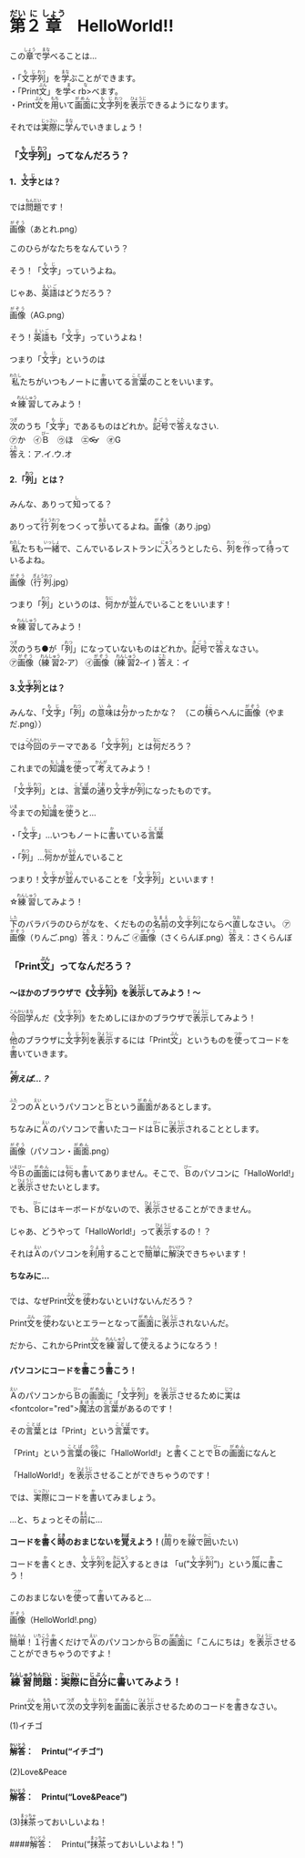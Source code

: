 # <ruby><rb>第<rb><rt>だい</rt></ruby><ruby><rb>２<rb><rt>に</rt></ruby><ruby><rb>章<rb><rt>しょう</rt></ruby>　HelloWorld!!
この<ruby><rb>章<rb><rt>しょう</rt></ruby>で<ruby><rb>学<rb><rt>まな</rt></ruby>べることは…

・「<ruby><rb>文字<rb><rt>もじ</rt></ruby><ruby><rb>列<rb><rt>れつ</rt></ruby>」を<ruby><rb>学<rb><rt>まな</rt></ruby>ぶことができます。  
・「Print<ruby><rb>文<rb><rt>ぶん</rt></ruby>」を<ruby><rb>学<  rb><rt>まな</rt></ruby>べます。  
・Print<ruby><rb>文<rb><rt>ぶん</rt></ruby>を<ruby><rb>用<rb><rt>もち</rt></ruby>いて<ruby><rb>画面<rb><rt>がめん</rt></ruby>に<ruby><rb>文字<rb><rt>もじ</rt></ruby><ruby><rb>列<rb><rt>れつ</rt></ruby>を<ruby><rb>表示<rb><rt>ひょうじ</rt></ruby>できるようになります。

それでは<ruby><rb>実際<rb><rt>じっさい</rt></ruby>に<ruby><rb>学<rb><rt>まな</rt></ruby>んでいきましょう！

### 「<ruby><rb>文字<rb><rt>もじ</rt></ruby><ruby><rb>列<rb><rt>れつ</rt></ruby>」ってなんだろう？
#### 1．<ruby><rb>文字<rb><rt>もじ</rt></ruby>とは？
では<ruby><rb>問題<rb><rt>もんだい</rt></ruby>です！

<ruby><rb>画像<rb><rt>がぞう</rt></ruby>（あとれ.png）


このひらがなたちをなんていう？

そう！「<ruby><rb>文字<rb><rt>もじ</rt></ruby>」っていうよね。

じゃあ、<ruby><rb>英語<rb><rt>えいご</rt></ruby>はどうだろう？

<ruby><rb>画像<rb><rt>がぞう</rt></ruby>（AG.png）

そう！<ruby><rb>英語<rb><rt>えいご</rt></ruby>も「<ruby><rb>文字<rb><rt>もじ</rt></ruby>」っていうよね！

つまり「<ruby><rb>文字<rb><rt>もじ</rt></ruby>」というのは

<ruby><rb>私<rb><rt>わたし</rt></ruby>たちがいつもノートに<ruby><rb>書<rb><rt>か</rt></ruby>いてる<ruby><rb>言葉<rb><rt>ことば</rt></ruby>のことをいいます。

☆<ruby><rb>練習<rb><rt>れんしゅう</rt></ruby>してみよう！

<ruby><rb>次<rb><rt>つぎ</rt></ruby>のうち「<ruby><rb>文字<rb><rt>もじ</rt></ruby>」であるものはどれか。<ruby><rb>記号<rb><rt>きごう</rt></ruby>で<ruby><rb>答<rb><rt>こた</rt></ruby>えなさい.  
㋐か　㋑<ruby><rb>Ｂ<rb><rt>びー</rt></ruby>　㋒ほ　㋓:eyeglasses:　㋔G  
<ruby><rb>答<rb><rt>こた</rt></ruby>え：ア.イ.ウ.オ　

#### 2.「<ruby><rb>列<rb><rt>れつ</rt></ruby>」とは？
みんな、ありって<ruby><rb>知<rb><rt>し</rt></ruby>ってる？

ありって<ruby><rb>行列<rb><rt>ぎょうれつ</rt></ruby>をつくって<ruby><rb>歩<rb><rt>ある</rt></ruby>いてるよね。<ruby><rb>画像<rb><rt>がぞう</rt></ruby>（あり.jpg）

<ruby><rb>私<rb><rt>わたし</rt></ruby>たちも<ruby><rb>一緒<rb><rt>いっしょ</rt></ruby>で、こんでいるレストランに<ruby><rb>入<rb><rt>にゅう</rt></ruby>ろうとしたら、<ruby><rb>列<rb><rt>れつ</rt></ruby>を<ruby><rb>作<rb><rt>つく</rt></ruby>って<ruby><rb>待<rb><rt>ま</rt></ruby>っているよね。

<ruby><rb>画像<rb><rt>がぞう</rt></ruby>（<ruby><rb>行列<rb><rt>ぎょうれつ</rt></ruby>.jpg）

つまり「<ruby><rb>列<rb><rt>れつ</rt></ruby>」というのは、<ruby><rb>何<rb><rt>なに</rt></ruby>かが<ruby><rb>並<rb><rt>なら</rt></ruby>んでいることをいいます！

☆<ruby><rb>練習<rb><rt>れんしゅう</rt></ruby>してみよう！

<ruby><rb>次<rb><rt>つぎ</rt></ruby>のうち●が「<ruby><rb>列<rb><rt>れつ</rt></ruby>」になっていないものはどれか。<ruby><rb>記号<rb><rt>きごう</rt></ruby>で<ruby><rb>答<rb><rt>こた</rt></ruby>えなさい。  
㋐<ruby><rb>画像<rb><rt>がぞう</rt></ruby>（<ruby><rb>練習<rb><rt>れんしゅう</rt></ruby>2‐ア）
㋑<ruby><rb>画像<rb><rt>がぞう</rt></ruby>（<ruby><rb>練習<rb><rt>れんしゅう</rt></ruby>2‐イ )
<ruby><rb>答<rb><rt>こた</rt></ruby>え：イ

#### 3.<ruby><rb>文字<rb><rt>もじ</rt></ruby><ruby><rb>列<rb><rt>れつ</rt></ruby>とは？
みんな、「<ruby><rb>文字<rb><rt>もじ</rt></ruby>」「<ruby><rb>列<rb><rt>れつ</rt></ruby>」の<ruby><rb>意味<rb><rt>いみ</rt></ruby>は<ruby><rb>分<rb><rt>わ</rt></ruby>かったかな？　（この<ruby><rb>横<rb><rt>よこ</rt></ruby>らへんに<ruby><rb>画像<rb><rt>がぞう</rt></ruby>（やまだ.png））

では<ruby><rb>今回<rb><rt>こんかい</rt></ruby>のテーマである「<ruby><rb>文字<rb><rt>もじ</rt></ruby><ruby><rb>列<rb><rt>れつ</rt></ruby>」とは<ruby><rb>何<rb><rt>なに</rt></ruby>だろう？

これまでの<ruby><rb>知識<rb><rt>ちしき</rt></ruby>を<ruby><rb>使<rb><rt>つか</rt></ruby>って<ruby><rb>考<rb><rt>かんが</rt></ruby>えてみよう！

「<ruby><rb>文字<rb><rt>もじ</rt></ruby><ruby><rb>列<rb><rt>れつ</rt></ruby>」とは、<ruby><rb>言葉<rb><rt>ことば</rt></ruby>の<ruby><rb>通<rb><rt>とお</rt></ruby>り<ruby><rb>文字<rb><rt>もじ</rt></ruby>が<ruby><rb>列<rb><rt>れつ</rt></ruby>になったものです。

<ruby><rb>今<rb><rt>いま</rt></ruby>までの<ruby><rb>知識<rb><rt>ちしき</rt></ruby>を<ruby><rb>使<rb><rt>つか</rt></ruby>うと…

・「<ruby><rb>文字<rb><rt>もじ</rt></ruby>」…いつもノートに<ruby><rb>書<rb><rt>か</rt></ruby>いている<ruby><rb>言葉<rb><rt>ことば</rt></ruby>

・「<ruby><rb>列<rb><rt>れつ</rt></ruby>」…<ruby><rb>何<rb><rt>なに</rt></ruby>かが<ruby><rb>並<rb><rt>なら</rt></ruby>んでいること

つまり！<ruby><rb>文字<rb><rt>もじ</rt></ruby>が<ruby><rb>並<rb><rt>なら</rt></ruby>んでいることを「<ruby><rb>文字<rb><rt>もじ</rt></ruby><ruby><rb>列<rb><rt>れつ</rt></ruby>」といいます！

☆<ruby><rb>練習<rb><rt>れんしゅう</rt></ruby>してみよう！

<ruby><rb>下<rb><rt>した</rt></ruby>のバラバラのひらがなを、くだものの<ruby><rb>名前<rb><rt>なまえ</rt></ruby>の<ruby><rb>文字<rb><rt>もじ</rt></ruby><ruby><rb>列<rb><rt>れつ</rt></ruby>にならべ<ruby><rb>直<rb><rt>なお</rt></ruby>しなさい。
㋐<ruby><rb>画像<rb><rt>がぞう</rt></ruby>（りんご.png）<ruby><rb>答<rb><rt>こた</rt></ruby>え：りんご
㋑<ruby><rb>画像<rb><rt>がぞう</rt></ruby>（さくらんぼ.png）<ruby><rb>答<rb><rt>こた</rt></ruby>え：さくらんぼ

### 「Print<ruby><rb>文<rb><rt>ぶん</rt></ruby>」ってなんだろう？
#### ～ほかのブラウザで《<ruby><rb>文字<rb><rt>もじ</rt></ruby><ruby><rb>列<rb><rt>れつ</rt></ruby>》を<ruby><rb>表示<rb><rt>ひょうじ</rt></ruby>してみよう！～

<ruby><rb>今回<rb><rt>こんかい</rt></ruby><ruby><rb>学<rb><rt>まな</rt></ruby>んだ《<ruby><rb>文字<rb><rt>もじ</rt></ruby><ruby><rb>列<rb><rt>れつ</rt></ruby>》をためしにほかのブラウザで<ruby><rb>表示<rb><rt>ひょうじ</rt></ruby>してみよう！

<ruby><rb>他<rb><rt>た</rt></ruby>のブラウザに<ruby><rb>文字<rb><rt>もじ</rt></ruby><ruby><rb>列<rb><rt>れつ</rt></ruby>を<ruby><rb>表示<rb><rt>ひょうじ</rt></ruby>するには「Print<ruby><rb>文<rb><rt>ぶん</rt></ruby>」というものを<ruby><rb>使<rb><rt>つか</rt></ruby>ってコードを<ruby><rb>書<rb><rt>か</rt></ruby>いていきます。

##### <ruby><rb>例<rb><rt>たと</rt></ruby>えば…？
<ruby><rb>２<rb><rt>ふた</rt></ruby>つの<ruby><rb>Ａ<rb><rt>えい</rt></ruby>というパソコンと<ruby><rb>Ｂ<rb><rt>びー</rt></ruby>という<ruby><rb>画面<rb><rt>がめん</rt></ruby>があるとします。

ちなみに<ruby><rb>Ａ<rb><rt>えい</rt></ruby>のパソコンで<ruby><rb>書<rb><rt>か</rt></ruby>いたコードは<ruby><rb>Ｂ<rb><rt>びー</rt></ruby>に<ruby><rb>表示<rb><rt>ひょうじ</rt></ruby>されることとします。

<ruby><rb>画像<rb><rt>がぞう</rt></ruby>（パソコン・<ruby><rb>画面<rb><rt>がめん</rt></ruby>.png）

<ruby><rb>今<rb><rt>いま</rt></ruby><ruby><rb>Ｂ<rb><rt>びー</rt></ruby>の<ruby><rb>画面<rb><rt>がめん</rt></ruby>には<ruby><rb>何<rb><rt>なに</rt></ruby>も<ruby><rb>書<rb><rt>か</rt></ruby>いてありません。そこで、<ruby><rb>Ｂ<rb><rt>びー</rt></ruby>のパソコンに「HalloWorld!」と<ruby><rb>表示<rb><rt>ひょうじ</rt></ruby>させたいとします。

でも、<ruby><rb>Ｂ<rb><rt>びー</rt></ruby>にはキーボードがないので、<ruby><rb>表示<rb><rt>ひょうじ</rt></ruby>させることができません。

じゃあ、どうやって「HalloWorld!」って<ruby><rb>表示<rb><rt>ひょうじ</rt></ruby>するの！？

それは<ruby><rb>Ａ<rb><rt>えい</rt></ruby>のパソコンを<ruby><rb>利用<rb><rt>りよう</rt></ruby>することで<ruby><rb>簡単<rb><rt>かんたん</rt></ruby>に<ruby><rb>解決<rb><rt>かいけつ</rt></ruby>できちゃいます！

#### ちなみに…

では、なぜPrint<ruby><rb>文<rb><rt>ぶん</rt></ruby>を<ruby><rb>使<rb><rt>つか</rt></ruby>わないといけないんだろう？

Print<ruby><rb>文<rb><rt>ぶん</rt></ruby>を<ruby><rb>使<rb><rt>つか</rt></ruby>わないとエラーとなって<ruby><rb>画面<rb><rt>がめん</rt></ruby>に<ruby><rb>表示<rb><rt>ひょうじ</rt></ruby>されないんだ。

だから、これからPrint<ruby><rb>文<rb><rt>ぶん</rt></ruby>を<ruby><rb>練習<rb><rt>れんしゅう</rt></ruby>して<ruby><rb>使<rb><rt>つか</rt></ruby>えるようになろう！

#### パソコンにコードを<ruby><rb>書<rb><rt>か</rt></ruby>こう<ruby><rb>書<rb><rt>か</rt></ruby>こう！
<ruby><rb>Ａ<rb><rt>えい</rt></ruby>のパソコンから<ruby><rb>Ｂ<rb><rt>びー</rt></ruby>の<ruby><rb>画面<rb><rt>がめん</rt></ruby>に「<ruby><rb>文字<rb><rt>もじ</rt></ruby><ruby><rb>列<rb><rt>れつ</rt></ruby>」を<ruby><rb>表示<rb><rt>ひょうじ</rt></ruby>させるために<ruby><rb>実<rb><rt>じつ</rt></ruby>は<fontcolor="red"><ruby><rb>魔法<rb><rt>まほう</rt></ruby>の<ruby><rb>言葉<rb><rt>ことば</rt></ruby></font>があるのです！

その<ruby><rb>言葉<rb><rt>ことば</rt></ruby>とは「Print」という<ruby><rb>言葉<rb><rt>ことば</rt></ruby>です。

「Print」という<ruby><rb>言葉<rb><rt>ことば</rt></ruby>の<ruby><rb>後<rb><rt>のち</rt></ruby>に「HalloWorld!」と<ruby><rb>書<rb><rt>か</rt></ruby>くことで<ruby><rb>Ｂ<rb><rt>びー</rt></ruby>の<ruby><rb>画面<rb><rt>がめん</rt></ruby>になんと

「HalloWorld!」を<ruby><rb>表示<rb><rt>ひょうじ</rt></ruby>させることができちゃうのです！

では、<ruby><rb>実際<rb><rt>じっさい</rt></ruby>にコードを<ruby><rb>書<rb><rt>か</rt></ruby>いてみましょう。

…と、ちょっとその<ruby><rb>前<rb><rt>まえ</rt></ruby>に…

**コードを<ruby><rb>書<rb><rt>か</rt></ruby>く<ruby><rb>時<rb><rt>とき</rt></ruby>のおまじないを<ruby><rb>覚<rb><rt>おぼ</rt></ruby>えよう！**(<ruby><rb>周<rb><rt>まわ</rt></ruby>りを<ruby><rb>線<rb><rt>せん</rt></ruby>で<ruby><rb>囲<rb><rt>かこ</rt></ruby>いたい)

コードを<ruby><rb>書<rb><rt>か</rt></ruby>くとき、<ruby><rb>文字<rb><rt>もじ</rt></ruby><ruby><rb>列<rb><rt>れつ</rt></ruby>を<ruby><rb>記入<rb><rt>きにゅう</rt></ruby>するときは
「u(”<ruby><rb>文字<rb><rt>もじ</rt></ruby><ruby><rb>列<rb><rt>れつ</rt></ruby>”)」という<ruby><rb>風<rb><rt>かぜ</rt></ruby>に<ruby><rb>書<rb><rt>か</rt></ruby>こう！

このおまじないを<ruby><rb>使<rb><rt>つか</rt></ruby>って<ruby><rb>書<rb><rt>か</rt></ruby>いてみると…

<ruby><rb>画像<rb><rt>がぞう</rt></ruby>（HelloWorld!.png）

<ruby><rb>簡単<rb><rt>かんたん</rt></ruby>！<ruby><rb>１<rb><rt>いち</rt></ruby><ruby><rb>行<rb><rt>こう</rt></ruby><ruby><rb>書<rb><rt>か</rt></ruby>くだけで<ruby><rb>Ａ<rb><rt>えい</rt></ruby>のパソコンから<ruby><rb>Ｂ<rb><rt>びー</rt></ruby>の<ruby><rb>画面<rb><rt>がめん</rt></ruby>に「こんにちは」を<ruby><rb>表示<rb><rt>ひょうじ</rt></ruby>させることができちゃうのですよ！

### <ruby><rb>練習<rb><rt>れんしゅう</rt></ruby><ruby><rb>問題<rb><rt>もんだい</rt></ruby>：<ruby><rb>実際<rb><rt>じっさい</rt></ruby>に<ruby><rb>自分<rb><rt>じぶん</rt></ruby>に<ruby><rb>書<rb><rt>か</rt></ruby>いてみよう！
Print<ruby><rb>文<rb><rt>ぶん</rt></ruby>を<ruby><rb>用<rb><rt>もち</rt></ruby>いて<ruby><rb>次<rb><rt>つぎ</rt></ruby>の<ruby><rb>文字<rb><rt>もじ</rt></ruby><ruby><rb>列<rb><rt>れつ</rt></ruby>を<ruby><rb>画面<rb><rt>がめん</rt></ruby>に<ruby><rb>表示<rb><rt>ひょうじ</rt></ruby>させるためのコードを<ruby><rb>書<rb><rt>か</rt></ruby>きなさい。

(1)イチゴ

#### <ruby><rb>解答<rb><rt>かいとう</rt></ruby>：　Printu(“イチゴ”)　　　　　　　

(2)Love&Peace

#### <ruby><rb>解答<rb><rt>かいとう</rt></ruby>：　Printu(“Love&Peace”)

(3)<ruby><rb>抹茶<rb><rt>まっちゃ</rt></ruby>っておいしいよね！

####<ruby><rb>解答<rb><rt>かいとう</rt></ruby>：　Printu(“<ruby><rb>抹茶<rb><rt>まっちゃ</rt></ruby>っておいしいよね！”)

